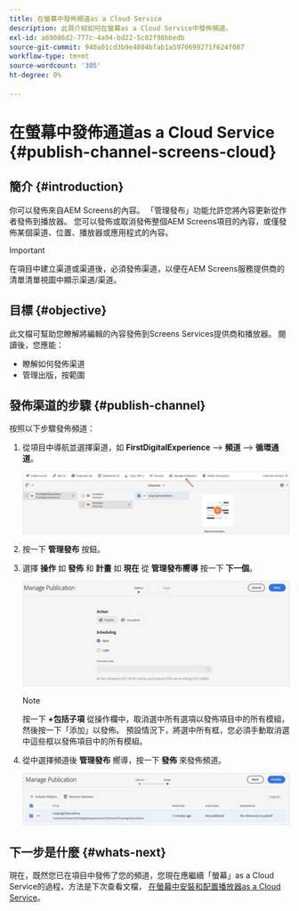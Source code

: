 ```yaml
---
title: 在螢幕中發佈頻道as a Cloud Service
description: 此頁介紹如何在螢幕as a Cloud Service中發佈頻道。
exl-id: a69086d2-777c-4a94-bd22-5c02f98bbedb
source-git-commit: 940a01cd3b9e4804bfab1a5970699271f624f087
workflow-type: tm+mt
source-wordcount: '305'
ht-degree: 0%

---
```


# 在螢幕中發佈通道as a Cloud Service {#publish-channel-screens-cloud}

## 簡介 {#introduction}

你可以發佈來自AEM Screens的內容。 「管理發布」功能允許您將內容更新從作者發佈到播放器。 您可以發佈或取消發佈整個AEM Screens項目的內容，或僅發佈某個渠道、位置、播放器或應用程式的內容。

>[!IMPORTANT]
>在項目中建立渠道或渠道後，必須發佈渠道，以便在AEM Screens服務提供商的清單清單視圖中顯示渠道/渠道。

## 目標 {#objective}

此文檔可幫助您瞭解將編輯的內容發佈到Screens Services提供商和播放器。 閱讀後，您應能：

* 瞭解如何發佈渠道
* 管理出版，按範圍

## 發佈渠道的步驟 {#publish-channel}

按照以下步驟發佈頻道：

1. 從項目中導航並選擇渠道，如 **FirstDigitalExperience** —> **頻道** —> **循環通道**。

   ![](/help/screens-cloud/assets/create-content/managepub-1.png)

1. 按一下 **管理發布** 按鈕。

1. 選擇 **操作** 如 **發佈** 和 **計畫** 如 **現在** 從 **管理發布嚮導** 按一下 **下一個**。

   ![](/help/screens-cloud/assets/create-content/managepub-2.png)

   >[!NOTE]
   >按一下 **+包括子項** 從操作欄中，取消選中所有選項以發佈項目中的所有模組，然後按一下「添加」以發佈。 預設情況下，將選中所有框，您必須手動取消選中這些框以發佈項目中的所有模組。

1. 從中選擇頻道後 **管理發布** 嚮導，按一下 **發佈** 來發佈頻道。

   ![](/help/screens-cloud/assets/create-content/managepub-3.png)


## 下一步是什麼 {#whats-next}

現在，既然您已在項目中發佈了您的頻道，您現在應繼續「螢幕」as a Cloud Service的過程，方法是下次查看文檔， [在螢幕中安裝和配置播放器as a Cloud Service](/help/screens-cloud/creating-content/manage-publish.md)。
